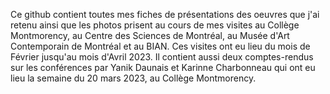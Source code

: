 Ce github contient toutes mes fiches de présentations des oeuvres que j'ai retenu ainsi que les photos prisent au cours de mes visites au Collège Montmorency, au Centre des Sciences de Montréal, au Musée d'Art Contemporain de Montréal et au BIAN. Ces visites ont eu lieu du mois de Février jusqu'au mois d'Avril 2023.
Il contient aussi deux comptes-rendus sur les conférences par Yanik Daunais et Karinne Charbonneau qui ont eu lieu la semaine du 20 mars 2023, au Collège Montmorency.

